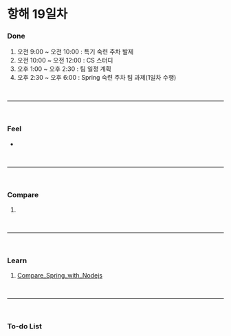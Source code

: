 # 항해 19일차

 ### Done
 1) 오전 9:00 ~ 오전 10:00 : 특기 숙련 주차 발제
 2) 오전 10:00 ~ 오전 12:00 : CS 스터디
 3) 오후 1:00 ~ 오후 2:30 : 팀 일정 계획
 4) 오후 2:30 ~ 오후 6:00 : Spring 숙련 주차 팀 과제(1일차 수행)
  
 
<br />
<hr>
<br />

### Feel
  * 
  
<br />
<hr>
<br />

### Compare
  1. 

<br />
<hr>
<br />

### Learn
  1. [Compare_Spring_with_Nodejs](https://github.com/bang-star/TIL/blob/main/backend/compare_Spring_with_Nodejs.md)
  
<br />
<hr>
<br />


### To-do List 


